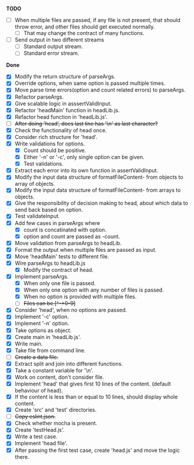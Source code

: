 **TODO**

- [ ] When multiple files are passed, if any file is not present, that should throw error, and other files should get executed normally.
  - [ ] That may change the contract of many functions.
- [ ] Send output in two different streams
  - [ ] Standard output stream.
  - [ ] Standard error stream.

**Done**

- [x] Modify the return structure of parseArgs.
- [x] Override options, when same option is passed multiple times.
- [X] Move parse time errors(option and count related errors) to parseArgs.
- [x] Refactor parseArgs.
- [x] Give scalable logic in asssertValidInput.
- [x] Refactor 'headMain' function in headLib.js.
- [x] Refactor head function in 'headLib.js'.
- [ ] ~~After doing 'head', does last line has '\n' as last character?~~
- [x] Check the functionality of head once.
- [x] Consider rich structure for 'head'.
- [x] Write validations for options.
  - [x] Count should be positive.
  - [x] Either '-n' or '-c', only single option can be given.
  - [x] Test validations.
- [x] Extract each error into its own function in assertValidInput.
- [x] Modify the input data structure of formatFileContent- from objects to array of objects.
- [x] Modify the input data structure of formatFileContent- from arrays to objects.
- [x] Give the responsibility of decision making to head, about which data to send back based on option.
- [x] Test validateInput.
- [x] Add few cases in parseArgs where
  - [x] count is concatinated with option.
  - [x] option and count are passed as -count.
- [x] Move validation from parseArgs to headLib.
- [x] Format the output when multiple files are passed as input.
- [x] Move 'headMain' tests to different file.
- [x] Wire parseArgs to headLib.js
  - [x] Modify the contract of head.
- [X] Implement parseArgs.
  - [x] When only one file is passed.
  - [x] When only one option with any number of files is passed.
  - [X] When no option is provided with multiple files.
  - [ ] ~~Files can be [^-*0-9]~~
- [x] Consider 'head', when no options are passed.
- [x] Implement '-c' option.
- [x] Implement '-n' option.
- [x] Take options as object.
- [x] Create main in 'headLib.js'.
- [x] Write main.
- [x] Take file from command line.
- [ ] ~~Create a data file.~~
- [x] Extract split and join into different functions.
- [x] Take a constant variable for '\n'.
- [x] Work on content, don't consider file.
- [x] Implement 'head' that gives first 10 lines of the content. (default behaviour of head).
- [x] If the content is less than or equal to 10 lines, should display whole content.
- [x] Create 'src' and 'test' directories.
- [ ] ~~Copy eslint.json.~~
- [x] Check whether mocha is present.
- [x] Create 'testHead.js'.
- [x] Write a test case.
- [x] Implement 'head file'.
- [x] After passing the first test case, create 'head.js' and move the logic there.
